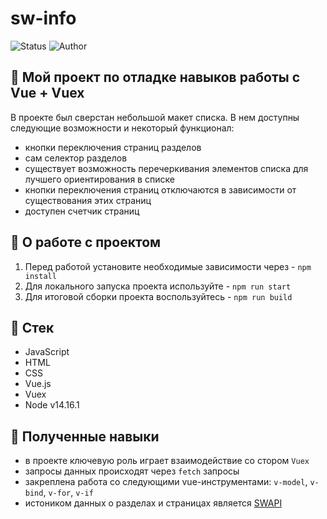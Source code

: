 # sw-info

<p>
  <img alt="Status" src="https://img.shields.io/badge/status-released-green" >
  <img alt="Author" src="https://img.shields.io/badge/author-MaximSinyukov-blue" />
</p>

## :100: Мой проект по отладке навыков работы с Vue + Vuex

В проекте был сверстан небольшой макет списка. В нем доступны следующие возможности и некоторый функционал:
* кнопки переключения страниц разделов
* сам селектор разделов
* существует возможность перечеркивания элементов списка для лучшего ориентирования в списке
* кнопки переключения страниц отключаются в зависимости от существования этих страниц
* доступен счетчик страниц

## :electric_plug: О работе с проектом

1. Перед работой установите необходимые зависимости через - `npm install`
2. Для локального запуска проекта используйте - `npm run start`
3. Для итоговой сборки проекта воспользуйтесь - `npm run build`

## :bookmark_tabs: Стек

- JavaScript
- HTML
- CSS
- Vue.js
- Vuex
- Node v14.16.1

## :dart: Полученные навыки

* в проекте ключевую роль играет взаимодействие со стором `Vuex`
* запросы данных происходят через `fetch` запросы
* закреплена работа со следующими vue-инструментами: `v-model`, `v-bind`, `v-for`,  `v-if`
* истоником данных о разделах и страницах является [SWAPI](https://swapi.dev/)
